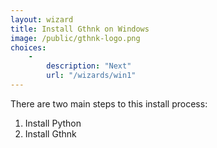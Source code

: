 ```yaml
---
layout: wizard
title: Install Gthnk on Windows
image: /public/gthnk-logo.png
choices:
    -
        description: "Next"
        url: "/wizards/win1"
---
```


There are two main steps to this install process:

1. Install Python
2. Install Gthnk
